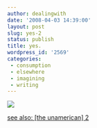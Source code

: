 ```yaml
---
author: dealingwith
date: '2008-04-03 14:39:00'
layout: post
slug: yes-2
status: publish
title: yes.
wordpress_id: '2569'
categories:
 - consumption
 - elsewhere
 - imagining
 - writing
---
```


[![][1]][2]

[see also: [the unamerican] 2][3]

   [1]: http://danielsjourney.com/blog/files/2008/04/chickentvads.jpg

   [2]: http://www.savagechickens.com/blog/2008/04/commercial-break.html

   [3]: http://docs.google.com/Doc?id=dfhn8fjc_155fpx43cct

